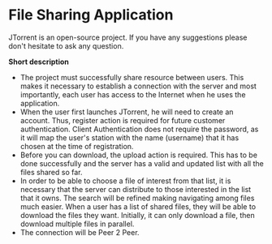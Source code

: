 File Sharing Application
======
JTorrent is an open-source project. If you have any suggestions please don't hesitate to ask any question.

**Short description**

* The project must successfully share resource between users. This makes it necessary to establish a connection with the server and most importantly, each user has access to the Internet when he uses the application.
* When the user first launches JTorrent, he will need to create an account. Thus, register action is required for future customer authentication. Client Authentication does not require the password, as it will map the user's station with the name (username) that it has chosen at the time of registration.
* Before you can download, the upload action is required. This has to be done successfully and the server has a valid and updated list with all the files shared so far.
* In order to be able to choose a file of interest from that list, it is necessary that the server can distribute to those interested in the list that it owns. The search will be refined making navigating among files much easier.
When a user has a list of shared files, they will be able to download the files they want. Initially, it can only download a file, then download multiple files in parallel.
* The connection will be Peer 2 Peer.
